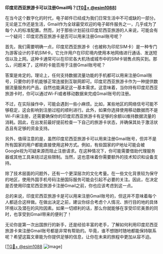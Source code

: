 **印度尼西亚旅游卡可以注册Gmail吗？[[TG💪+ @esim1088](https://t.me/s/esim1088)]**

在当今这个数字化的时代，电子邮件已经成为我们日常生活中不可或缺的一部分。无论是工作还是生活，Gmail作为全球最受欢迎的电子邮件服务之一，几乎成为了每个人的标准配置。然而，对于那些计划前往印度尼西亚旅游的人来说，可能会有一个疑问：印度尼西亚旅游卡是否可以用来注册Gmail账号呢？

首先，我们需要明确一点，印度尼西亚旅游卡（也被称为印尼SIM卡）是一种专门为游客设计的手机SIM卡。它允许用户在印尼境内使用本地网络进行通话、发送短信以及上网。这种卡通常可以在印尼各大机场或城市中的SIM卡销售点购买到。那么，问题来了，这样的卡能否用于注册Gmail账号呢？

答案是肯定的。理论上，任何支持数据流量功能的手机都可以用来注册Gmail账号，只要你的手机能够正常连接到互联网即可。印度尼西亚旅游卡作为一种提供数据流量服务的产品，自然也能满足这一基本需求。这意味着，当你持有印度尼西亚旅游卡时，你可以通过Wi-Fi或者移动数据来完成Gmail账号的注册。

不过，在实际操作中，可能会遇到一些小麻烦。比如，某些地区的网络信号可能不够稳定，这会影响到注册过程的顺利进行。此外，如果你选择使用移动数据而不是Wi-Fi来注册，还需要确保你的印度尼西亚旅游卡有足够的余额以维持数据流量的消耗。因此，在出发前最好提前检查一下自己的旅游卡状态，并确保其处于激活状态且有足够的资金支持。

另外，值得注意的是，虽然印度尼西亚旅游卡可以用来注册Gmail账号，但并不是所有国家的用户都能直接使用这种方式。例如，有些国家的IP地址可能会被Google视为可疑来源而阻止注册请求。在这种情况下，你可能需要借助代理服务器或其他工具来绕过这些限制。当然，这也意味着你需要额外的技术知识和设备支持。

除了技术层面的问题外，还有一个更深层次的文化考量。在一些文化背景较为保守的地区，使用外国手机号码注册国际服务可能会引起不必要的关注。因此，在决定是否使用印度尼西亚旅游卡注册Gmail之前，你也应该考虑到这一点。

总的来说，印度尼西亚旅游卡是可以用来注册Gmail账号的，但这并不意味着每个人都适合这样做。在做出决定之前，建议你综合考虑个人情况、旅行目的地的具体环境以及潜在的风险因素。如果一切顺利的话，那么你就能够在享受印尼美景的同时，也享受到Gmail带来的便利了！

无论你是第一次出国旅行的新手，还是经验丰富的老手，了解如何利用印度尼西亚旅游卡来注册Gmail账号都是非常有帮助的。毕竟，谁不想随时随地都能保持联系呢？希望这篇文章能为你提供足够的信息，让你在未来的旅程中更加从容不迫。

[[TG💪+ @esim1088](https://t.me/s/esim1088) ![Image](https://i.postimg.cc/4NQfJmqS/Snipaste-2025-05-13-00-14-12.png)]